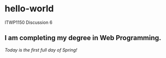 # hello-world
ITWP1150 Discussion 6

## I am completing my degree in Web Programming.

*Today is the first full day of Spring!*
